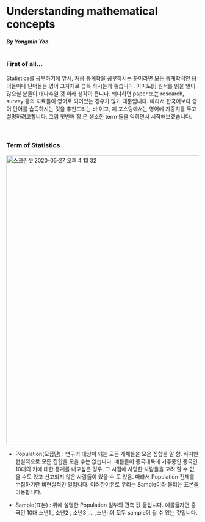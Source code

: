 # Understanding mathematical concepts 
##### By Yongmin Yoo</br></br>

### First of all...

Statistics를 공부하기에 앞서, 처음 통계학을 공부하시는 분이라면 모든 통계학적인 용어들이나 단어들은 영어 그자체로 습득 하시는게 좋습니다. 아마도[!] 원서를 읽을 일이 많으실 분들이 대다수일 것 이라 생각이 듭니다. 왜냐하면 paper 또는 research, survey 등의 자료들이 영어로 되어있는 경우가 많기 때문입니다. 따라서 한국어보다 영어 단어를 습득하시는 것을 추천드리는 바 이고, 제 포스팅에서는 영어에 가중치를 두고 설명하려고합니다.
그럼 첫번째 장 은 생소한 term 들을 익히면서 시작해보겠습니다.</br></br></br>


### Term of Statistics

<img width="756" alt="스크린샷 2020-05-27 오후 4 13 32" src="https://user-images.githubusercontent.com/59948809/82990291-efcba400-a036-11ea-9e54-b450786580ad.png">

* Population(모집단) : 연구의 대상이 되는 모든 개체들을 모은 집합을 말 함. 하지만 현실적으로 모든 집합을 모을 수는 없습니다. 예를들어 중국대륙에 거주중인 중국인 10대의 키에 대한 통계를 내고싶은 경우, 그 시점에 사망한 사람들을 고려 할 수 없을 수도 있고 신고되지 않은 사람들이 있을 수 도 있음. 따라서 Population 전체를 수집하기란 비현실적인 일입니다. 이러한이유로 우리는 Sample이라 불리는 표본을 이용합니다.  

* Sample(표본) : 위에 설명한 Population 일부의 관측 값 들입니다. 예를들자면 중국인 10대 소년1 , 소년2 , 소년3 ,... ,소년n이 모두 sample이 될 수 있는 것입니다.
